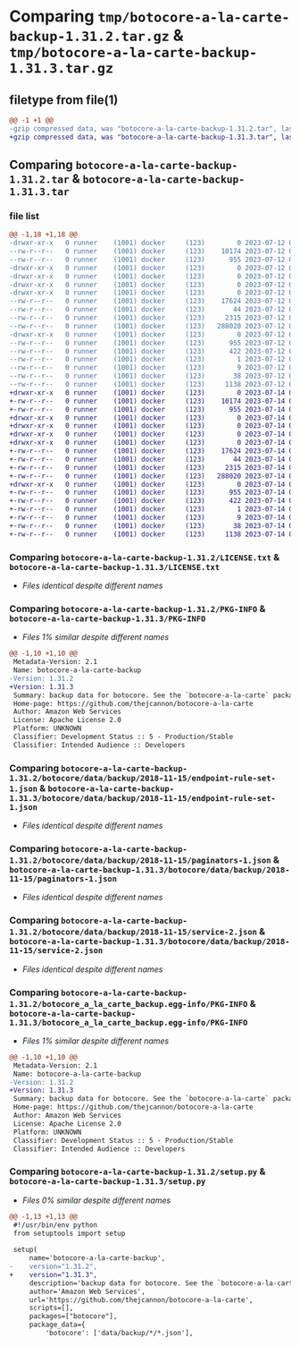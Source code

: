 # Comparing `tmp/botocore-a-la-carte-backup-1.31.2.tar.gz` & `tmp/botocore-a-la-carte-backup-1.31.3.tar.gz`

## filetype from file(1)

```diff
@@ -1 +1 @@
-gzip compressed data, was "botocore-a-la-carte-backup-1.31.2.tar", last modified: Wed Jul 12 01:44:24 2023, max compression
+gzip compressed data, was "botocore-a-la-carte-backup-1.31.3.tar", last modified: Fri Jul 14 01:45:59 2023, max compression
```

## Comparing `botocore-a-la-carte-backup-1.31.2.tar` & `botocore-a-la-carte-backup-1.31.3.tar`

### file list

```diff
@@ -1,18 +1,18 @@
-drwxr-xr-x   0 runner    (1001) docker     (123)        0 2023-07-12 01:44:24.439114 botocore-a-la-carte-backup-1.31.2/
--rw-r--r--   0 runner    (1001) docker     (123)    10174 2023-07-12 01:44:24.000000 botocore-a-la-carte-backup-1.31.2/LICENSE.txt
--rw-r--r--   0 runner    (1001) docker     (123)      955 2023-07-12 01:44:24.439114 botocore-a-la-carte-backup-1.31.2/PKG-INFO
-drwxr-xr-x   0 runner    (1001) docker     (123)        0 2023-07-12 01:44:24.439114 botocore-a-la-carte-backup-1.31.2/botocore/
-drwxr-xr-x   0 runner    (1001) docker     (123)        0 2023-07-12 01:44:24.439114 botocore-a-la-carte-backup-1.31.2/botocore/data/
-drwxr-xr-x   0 runner    (1001) docker     (123)        0 2023-07-12 01:44:24.439114 botocore-a-la-carte-backup-1.31.2/botocore/data/backup/
-drwxr-xr-x   0 runner    (1001) docker     (123)        0 2023-07-12 01:44:24.439114 botocore-a-la-carte-backup-1.31.2/botocore/data/backup/2018-11-15/
--rw-r--r--   0 runner    (1001) docker     (123)    17624 2023-07-12 01:44:12.000000 botocore-a-la-carte-backup-1.31.2/botocore/data/backup/2018-11-15/endpoint-rule-set-1.json
--rw-r--r--   0 runner    (1001) docker     (123)       44 2023-07-12 01:44:12.000000 botocore-a-la-carte-backup-1.31.2/botocore/data/backup/2018-11-15/examples-1.json
--rw-r--r--   0 runner    (1001) docker     (123)     2315 2023-07-12 01:44:12.000000 botocore-a-la-carte-backup-1.31.2/botocore/data/backup/2018-11-15/paginators-1.json
--rw-r--r--   0 runner    (1001) docker     (123)   288020 2023-07-12 01:44:12.000000 botocore-a-la-carte-backup-1.31.2/botocore/data/backup/2018-11-15/service-2.json
-drwxr-xr-x   0 runner    (1001) docker     (123)        0 2023-07-12 01:44:24.439114 botocore-a-la-carte-backup-1.31.2/botocore_a_la_carte_backup.egg-info/
--rw-r--r--   0 runner    (1001) docker     (123)      955 2023-07-12 01:44:24.000000 botocore-a-la-carte-backup-1.31.2/botocore_a_la_carte_backup.egg-info/PKG-INFO
--rw-r--r--   0 runner    (1001) docker     (123)      422 2023-07-12 01:44:24.000000 botocore-a-la-carte-backup-1.31.2/botocore_a_la_carte_backup.egg-info/SOURCES.txt
--rw-r--r--   0 runner    (1001) docker     (123)        1 2023-07-12 01:44:24.000000 botocore-a-la-carte-backup-1.31.2/botocore_a_la_carte_backup.egg-info/dependency_links.txt
--rw-r--r--   0 runner    (1001) docker     (123)        9 2023-07-12 01:44:24.000000 botocore-a-la-carte-backup-1.31.2/botocore_a_la_carte_backup.egg-info/top_level.txt
--rw-r--r--   0 runner    (1001) docker     (123)       38 2023-07-12 01:44:24.439114 botocore-a-la-carte-backup-1.31.2/setup.cfg
--rw-r--r--   0 runner    (1001) docker     (123)     1138 2023-07-12 01:44:24.000000 botocore-a-la-carte-backup-1.31.2/setup.py
+drwxr-xr-x   0 runner    (1001) docker     (123)        0 2023-07-14 01:45:59.918551 botocore-a-la-carte-backup-1.31.3/
+-rw-r--r--   0 runner    (1001) docker     (123)    10174 2023-07-14 01:45:59.000000 botocore-a-la-carte-backup-1.31.3/LICENSE.txt
+-rw-r--r--   0 runner    (1001) docker     (123)      955 2023-07-14 01:45:59.918551 botocore-a-la-carte-backup-1.31.3/PKG-INFO
+drwxr-xr-x   0 runner    (1001) docker     (123)        0 2023-07-14 01:45:59.918551 botocore-a-la-carte-backup-1.31.3/botocore/
+drwxr-xr-x   0 runner    (1001) docker     (123)        0 2023-07-14 01:45:59.918551 botocore-a-la-carte-backup-1.31.3/botocore/data/
+drwxr-xr-x   0 runner    (1001) docker     (123)        0 2023-07-14 01:45:59.918551 botocore-a-la-carte-backup-1.31.3/botocore/data/backup/
+drwxr-xr-x   0 runner    (1001) docker     (123)        0 2023-07-14 01:45:59.918551 botocore-a-la-carte-backup-1.31.3/botocore/data/backup/2018-11-15/
+-rw-r--r--   0 runner    (1001) docker     (123)    17624 2023-07-14 01:45:44.000000 botocore-a-la-carte-backup-1.31.3/botocore/data/backup/2018-11-15/endpoint-rule-set-1.json
+-rw-r--r--   0 runner    (1001) docker     (123)       44 2023-07-14 01:45:44.000000 botocore-a-la-carte-backup-1.31.3/botocore/data/backup/2018-11-15/examples-1.json
+-rw-r--r--   0 runner    (1001) docker     (123)     2315 2023-07-14 01:45:44.000000 botocore-a-la-carte-backup-1.31.3/botocore/data/backup/2018-11-15/paginators-1.json
+-rw-r--r--   0 runner    (1001) docker     (123)   288020 2023-07-14 01:45:44.000000 botocore-a-la-carte-backup-1.31.3/botocore/data/backup/2018-11-15/service-2.json
+drwxr-xr-x   0 runner    (1001) docker     (123)        0 2023-07-14 01:45:59.918551 botocore-a-la-carte-backup-1.31.3/botocore_a_la_carte_backup.egg-info/
+-rw-r--r--   0 runner    (1001) docker     (123)      955 2023-07-14 01:45:59.000000 botocore-a-la-carte-backup-1.31.3/botocore_a_la_carte_backup.egg-info/PKG-INFO
+-rw-r--r--   0 runner    (1001) docker     (123)      422 2023-07-14 01:45:59.000000 botocore-a-la-carte-backup-1.31.3/botocore_a_la_carte_backup.egg-info/SOURCES.txt
+-rw-r--r--   0 runner    (1001) docker     (123)        1 2023-07-14 01:45:59.000000 botocore-a-la-carte-backup-1.31.3/botocore_a_la_carte_backup.egg-info/dependency_links.txt
+-rw-r--r--   0 runner    (1001) docker     (123)        9 2023-07-14 01:45:59.000000 botocore-a-la-carte-backup-1.31.3/botocore_a_la_carte_backup.egg-info/top_level.txt
+-rw-r--r--   0 runner    (1001) docker     (123)       38 2023-07-14 01:45:59.918551 botocore-a-la-carte-backup-1.31.3/setup.cfg
+-rw-r--r--   0 runner    (1001) docker     (123)     1138 2023-07-14 01:45:59.000000 botocore-a-la-carte-backup-1.31.3/setup.py
```

### Comparing `botocore-a-la-carte-backup-1.31.2/LICENSE.txt` & `botocore-a-la-carte-backup-1.31.3/LICENSE.txt`

 * *Files identical despite different names*

### Comparing `botocore-a-la-carte-backup-1.31.2/PKG-INFO` & `botocore-a-la-carte-backup-1.31.3/PKG-INFO`

 * *Files 1% similar despite different names*

```diff
@@ -1,10 +1,10 @@
 Metadata-Version: 2.1
 Name: botocore-a-la-carte-backup
-Version: 1.31.2
+Version: 1.31.3
 Summary: backup data for botocore. See the `botocore-a-la-carte` package for more info.
 Home-page: https://github.com/thejcannon/botocore-a-la-carte
 Author: Amazon Web Services
 License: Apache License 2.0
 Platform: UNKNOWN
 Classifier: Development Status :: 5 - Production/Stable
 Classifier: Intended Audience :: Developers
```

### Comparing `botocore-a-la-carte-backup-1.31.2/botocore/data/backup/2018-11-15/endpoint-rule-set-1.json` & `botocore-a-la-carte-backup-1.31.3/botocore/data/backup/2018-11-15/endpoint-rule-set-1.json`

 * *Files identical despite different names*

### Comparing `botocore-a-la-carte-backup-1.31.2/botocore/data/backup/2018-11-15/paginators-1.json` & `botocore-a-la-carte-backup-1.31.3/botocore/data/backup/2018-11-15/paginators-1.json`

 * *Files identical despite different names*

### Comparing `botocore-a-la-carte-backup-1.31.2/botocore/data/backup/2018-11-15/service-2.json` & `botocore-a-la-carte-backup-1.31.3/botocore/data/backup/2018-11-15/service-2.json`

 * *Files identical despite different names*

### Comparing `botocore-a-la-carte-backup-1.31.2/botocore_a_la_carte_backup.egg-info/PKG-INFO` & `botocore-a-la-carte-backup-1.31.3/botocore_a_la_carte_backup.egg-info/PKG-INFO`

 * *Files 1% similar despite different names*

```diff
@@ -1,10 +1,10 @@
 Metadata-Version: 2.1
 Name: botocore-a-la-carte-backup
-Version: 1.31.2
+Version: 1.31.3
 Summary: backup data for botocore. See the `botocore-a-la-carte` package for more info.
 Home-page: https://github.com/thejcannon/botocore-a-la-carte
 Author: Amazon Web Services
 License: Apache License 2.0
 Platform: UNKNOWN
 Classifier: Development Status :: 5 - Production/Stable
 Classifier: Intended Audience :: Developers
```

### Comparing `botocore-a-la-carte-backup-1.31.2/setup.py` & `botocore-a-la-carte-backup-1.31.3/setup.py`

 * *Files 0% similar despite different names*

```diff
@@ -1,13 +1,13 @@
 #!/usr/bin/env python
 from setuptools import setup
 
 setup(
     name='botocore-a-la-carte-backup',
-    version="1.31.2",
+    version="1.31.3",
     description='backup data for botocore. See the `botocore-a-la-carte` package for more info.',
     author='Amazon Web Services',
     url='https://github.com/thejcannon/botocore-a-la-carte',
     scripts=[],
     packages=["botocore"],
     package_data={
         'botocore': ['data/backup/*/*.json'],
```

